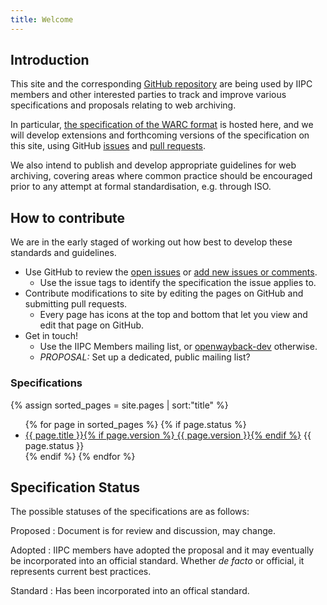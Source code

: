 ```yaml
---
title: Welcome
---
```


Introduction
------------

This site and the corresponding [GitHub repository](https://github.com/iipc/warc-specifications) are being used by IIPC members and other interested parties to track and improve various specifications and proposals relating to web archiving.

In particular, [the specification of the WARC format](./specifications/warc-format/warc-1.1/) is hosted here, and we will develop extensions and forthcoming versions of the specification on this site, using GitHub [issues](https://github.com/iipc/warc-specifications/issues) and [pull requests](https://github.com/iipc/warc-specifications/pulls).

We also intend to publish and develop appropriate guidelines for web archiving, covering areas where common practice should be encouraged prior to any attempt at formal standardisation, e.g. through ISO.

How to contribute
-----------------

We are in the early staged of working out how best to develop these standards and guidelines.

* Use GitHub to review the [open issues](https://github.com/iipc/warc-specifications/issues) or [add new issues or comments](https://github.com/iipc/warc-specifications/issues).
    * Use the issue tags to identify the specification the issue applies to. 
* Contribute modifications to site by editing the pages on GitHub and submitting pull requests.
    * Every page has icons at the top and bottom that let you view and edit that page on GitHub. 
* Get in touch!
    * Use the IIPC Members mailing list, or [openwayback-dev](https://groups.google.com/forum/#!forum/openwayback-dev) otherwise.
    * *PROPOSAL:* Set up a dedicated, public mailing list?


### Specifications ###

{% assign sorted_pages = site.pages | sort:"title" %}

<ul>
{% for page in sorted_pages %}
{% if page.status %}
<li><a href="{{ site.baseurl }}{{ page.url }}">{{ page.title }}{% if page.version %} {{ page.version }}{% endif %}</a> <span class="badge spec-badge-status-{{ page.status }}">{{ page.status }}</span></li>
{% endif %}
{% endfor %}
</ul>

Specification Status
--------------------

The possible statuses of the specifications are as follows:

Proposed
: Document is for review and discussion, may change.

Adopted
: IIPC members have adopted the proposal and it may eventually be incorporated into an official standard. Whether *de facto* or official, it represents current best practices.

Standard
: Has been incorporated into an offical standard.


